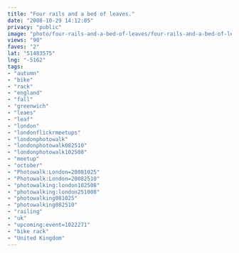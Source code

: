 ```yaml
---
title: "Four rails and a bed of leaves."
date: "2008-10-29 14:12:05"
privacy: "public"
image: "photo/four-rails-and-a-bed-of-leaves/four-rails-and-a-bed-of-leaves.jpg"
views: "90"
faves: "2"
lat: "51483575"
lng: "-5162"
tags:
- "autumn"
- "bike"
- "rack"
- "england"
- "fall"
- "greenwich"
- "leaes"
- "leaf"
- "london"
- "londonflickrmeetups"
- "londonphotowalk"
- "londonphotowalk082510"
- "londonphotowalk102508"
- "meetup"
- "october"
- "Photowalk:London=20081025"
- "Photowalk:London=20082510"
- "photowalking:london102508"
- "photowalking:london251008"
- "photowalking081025"
- "photowalking082510"
- "railing"
- "uk"
- "upcoming:event=1022271"
- "bike rack"
- "United Kingdom"
---
```

<a href="/photos/2008/10/29/four-rails-and-bed-of-leaves"></a>
